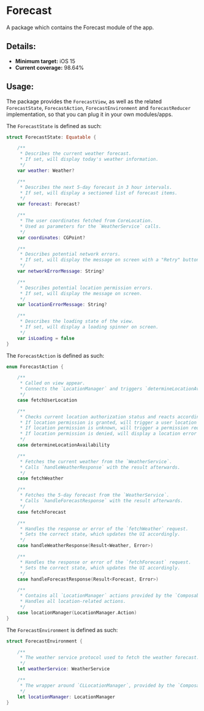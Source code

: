 # Forecast

A package which contains the Forecast module of the app.

## Details:

- **Minimum target:** iOS 15
- **Current coverage:** 98.64%

## Usage:

The package provides the `ForecastView`, as well as the related `ForecastState`, `ForecastAction`, `ForecastEnvironment` and `forecastReducer` implementation, so that you can plug it in your own modules/apps.

The `ForecastState` is defined as such:

```swift
struct ForecastState: Equatable {

    /**
     * Describes the current weather forecast.
     * If set, will display today's weather information.
     */
    var weather: Weather?

    /**
     * Describes the next 5-day forecast in 3 hour intervals.
     * If set, will display a sectioned list of forecast items.
     */
    var forecast: Forecast?

    /**
     * The user coordinates fetched from CoreLocation.
     * Used as parameters for the `WeatherService` calls.
     */
    var coordinates: CGPoint?

    /**
     * Describes potential network errors.
     * If set, will display the message on screen with a "Retry" button.
     */
    var networkErrorMessage: String?

    /**
     * Describes potential location permission errors.
     * If set, will display the message on screen.
     */
    var locationErrorMessage: String?

    /**
     * Describes the loading state of the view.
     * If set, will display a loading spinner on screen.
     */
    var isLoading = false
}
```

The `ForecastAction` is defined as such:

```swift
enum ForecastAction {

    /**
     * Called on view appear.
     * Connects the `LocationManager` and triggers `determineLocationAvailability`
     */
    case fetchUserLocation

    /**
     * Checks current location authorization status and reacts accordingly.
     * If location permission is granted, will trigger a user location fetch.
     * If location permission is unknown, will trigger a permission request.
     * If location permission is denied, will display a location error message.
     */
    case determineLocationAvailability

    /**
     * Fetches the current weather from the `WeatherService`.
     * Calls `handleWeatherResponse` with the result afterwards.
     */
    case fetchWeather

    /**
     * Fetches the 5-day forecast from the `WeatherService`.
     * Calls `handleForecastResponse` with the result afterwards.
     */
    case fetchForecast

    /**
     * Handles the response or error of the `fetchWeather` request.
     * Sets the correct state, which updates the UI accordingly.
     */
    case handleWeatherResponse(Result<Weather, Error>)

    /**
     * Handles the response or error of the `fetchForecast` request.
     * Sets the correct state, which updates the UI accordingly.
     */
    case handleForecastResponse(Result<Forecast, Error>)

    /**
     * Contains all `LocationManager` actions provided by the `ComposableCoreLocation` package.
     * Handles all location-related actions.
     */
    case locationManager(LocationManager.Action)
}
```

The `ForecastEnvironment` is defined as such:

```swift
struct ForecastEnvironment {

    /**
     * The weather service protocol used to fetch the weather forecast.
     */
    let weatherService: WeatherService

    /**
     * The wrapper around `CLLocationManager`, provided by the `ComposableCoreLocation` package.
     */
    let locationManager: LocationManager
}
```
